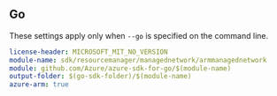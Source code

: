 ## Go

These settings apply only when `--go` is specified on the command line.

``` yaml $(go) && $(track2)
license-header: MICROSOFT_MIT_NO_VERSION
module-name: sdk/resourcemanager/managednetwork/armmanagednetwork
module: github.com/Azure/azure-sdk-for-go/$(module-name)
output-folder: $(go-sdk-folder)/$(module-name)
azure-arm: true
```
